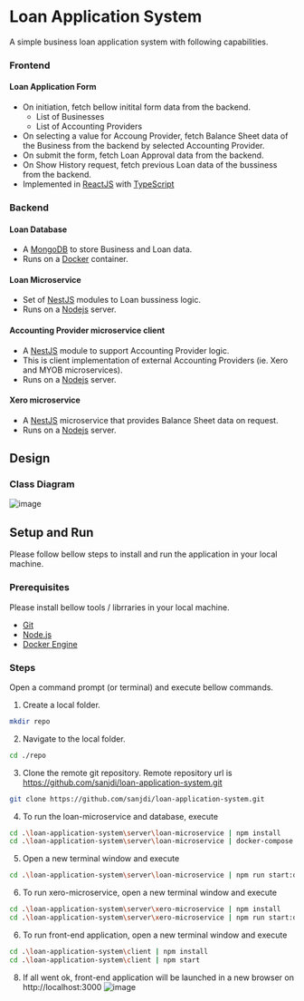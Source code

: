 # Loan Application System
A simple business loan application system with following capabilities.

### Frontend

#### Loan Application Form

* On initiation, fetch bellow initital form data from the backend.
  - List of Businesses
  - List of Accounting Providers
* On selecting a value for Accoung Provider, fetch Balance Sheet data of the Business from the backend by selected Accounting Provider.
* On submit the form, fetch Loan Approval data from the backend.
* On Show History request, fetch previous Loan data of the bussiness from the backend.
* Implemented in [ReactJS](https://react.dev/) with [TypeScript](https://www.typescriptlang.org/)

### Backend

#### Loan Database

* A [MongoDB](https://www.mongodb.com/) to store Business and Loan data.
* Runs on a [Docker](https://www.docker.com/) container.

#### Loan Microservice

* Set of [NestJS](https://nestjs.com/) modules to Loan bussiness logic.
* Runs on a [Nodejs](https://nodejs.org/en) server.
  
#### Accounting Provider microservice client

* A [NestJS](https://nestjs.com/) module to support Accounting Provider logic.
* This is client implementation of external Accounting Providers (ie. Xero and MYOB microservices).
* Runs on a [Nodejs](https://nodejs.org/en) server.

#### Xero microservice

* A [NestJS](https://nestjs.com/) microservice that provides Balance Sheet data on request.
* Runs on a [Nodejs](https://nodejs.org/en) server.

## Design

### Class Diagram
![image](https://github.com/sanjdi/loan-application-system/assets/135525812/22e5fd0f-6ef2-4770-aa9c-55b685c3a7de)

## Setup and Run

Please follow bellow steps to install and run the application in your local machine. 
### Prerequisites
Please install bellow tools / librraries in your local machine.
* [Git](https://www.atlassian.com/git/tutorials/install-git)
* [Node.js](https://nodejs.org/en/download)
* [Docker Engine](https://docs.docker.com/engine/install/) 

### Steps
Open a command prompt (or terminal) and execute bellow commands.
1. Create a local folder.
```sh
mkdir repo
```
2. Navigate to the local folder.
```sh
cd ./repo
```
3. Clone the remote git repository. Remote repository url is https://github.com/sanjdi/loan-application-system.git
```sh
git clone https://github.com/sanjdi/loan-application-system.git
```
4. To run the loan-microservice and database, execute
```sh
cd .\loan-application-system\server\loan-microservice | npm install
cd .\loan-application-system\server\loan-microservice | docker-compose up
```
5. Open a new terminal window and execute
```sh
cd .\loan-application-system\server\loan-microservice | npm run start:dev
```
6. To run xero-microservice, open a new terminal window and execute
```sh
cd .\loan-application-system\server\xero-microservice | npm install
cd .\loan-application-system\server\xero-microservice | npm run start:dev
```
6. To run front-end application, open a new terminal window and execute
```sh
cd .\loan-application-system\client | npm install
cd .\loan-application-system\client | npm start
```
8. If all went ok, front-end application will be launched in a new browser on http://localhost:3000
![image](https://github.com/sanjdi/loan-application-system/assets/135525812/342c703d-1465-4fe8-949b-712e33c15095)


